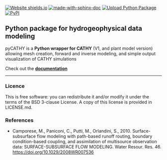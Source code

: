 [![Website shields.io](https://img.shields.io/website-up-down-green-red/http/shields.io.svg)](https://benjmy.github.io/pycathy_wrapper/)
[![made-with-sphinx-doc](https://img.shields.io/badge/Made%20with-Sphinx-1f425f.svg)](https://www.sphinx-doc.org/)
[![Upload Python Package](https://github.com/BenjMy/pycathy_wrapper/actions/workflows/python-publish.yml/badge.svg)](https://github.com/BenjMy/pycathy_wrapper/actions/workflows/python-publish.yml)
[![PyPI](https://img.shields.io/pypi/v/pycathy)](https://pypi.org/project/pycathy/)

## Python package for hydrogeophysical data modeling

pyCATHY is a **Python wrapper for CATHY** (V1, and plant model version) allowing mesh creation, forward and inverse modeling, and simple output visualization of CATHY simulations

Check out the [**documentation**](https://benjmy.github.io/pycathy_wrapper/)

---

### Licence ###
This is free software: you can redistribute it and/or modify it under the terms of the BSD 3-clause License. A copy of this license is provided in LICENSE.md.

### References ###

- Camporese, M., Paniconi, C., Putti, M., Orlandini, S., 2010. Surface-subsurface flow modeling with path-based runoff routing, boundary condition-based coupling, and assimilation of multisource observation data: SURFACE-SUBSURFACE FLOW MODELING. Water Resour. Res. 46. https://doi.org/10.1029/2008WR007536



